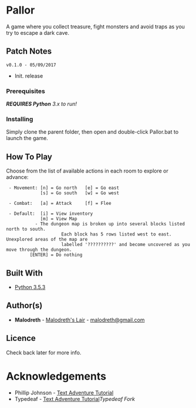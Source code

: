 # Pallor

A game where you collect treasure, fight monsters and avoid traps as you try to escape a dark cave.

## Patch Notes

```
v0.1.0 - 05/09/2017
```

* Init. release

### Prerequisites

***REQUIRES Python** 3.x to run!*

### Installing

Simply clone the parent folder, then open and double-click Pallor.bat to launch the game.

## How To Play

Choose from the list of available actions in each room to explore or advance:
```
 - Movement: [n] = Go north   [e] = Go east
             [s] = Go south   [w] = Go west

 - Combat:   [a] = Attack     [f] = Flee

 - Default:  [i] = View inventory
             [m] = View Map
		   - The dungeon map is broken up into several blocks listed north to south.
                     Each block has 5 rows listed west to east. Unexplored areas of the map are
                     labelled '??????????' and become uncovered as you move through the dungeon. 
         [ENTER] = Do nothing
```
## Built With

* [Python 3.5.3](https://docs.python.org/3.5/whatsnew/3.5.html)

## Author(s)

* **Malodreth** - [Malodreth's Lair](http://www.malodreth.cf/) - [malodreth@gmail.com](mailto:malodreth@gmail.com)

## Licence

Check back later for more info.

# Acknowledgements

* Phillip Johnson - [Text Adventure Tutorial](https://github.com/phillipjohnson/text-adventure-tut)
* Typedeaf - [Text Adventure Tutorial](https://github.com/typedeaf/text-adventure-tut)*Typedeaf Fork*